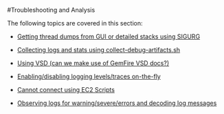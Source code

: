#Troubleshooting and Analysis

The following topics are covered in this section:

* [Getting thread dumps from GUI or detailed stacks using SIGURG](troubleshooting/thread_dumps.md)

* [Collecting logs and stats using collect-debug-artifacts.sh](troubleshooting/collocating_logs.md)

* [Using VSD (can we make use of GemFire VSD docs?)](troubleshooting/using_vsd.md)

* [Enabling/disabling logging levels/traces on-the-fly](troubleshooting/logging_levels.md)

* [Cannot connect using EC2 Scripts](troubleshooting/connect_ec2_scripts.md)

* [Observing logs for warning/severe/errors and decoding log messages](troubleshooting/observing_logs.md)

<!--

###<question> **Getting thread dumps from GUI or detailed stacks using SIGURG**</question></br>
<solution>
Text
</solution>

###<question> **Observing logs for warning/severe/errors and decoding log messages**</question></br>
<solution>
Text
</solution>

###<question> **Collocating logs and stats using collect-debug-artifacts.sh**</question></br>
<solution>
Text
</solution>

###<question> **Using VSD (can we make use of GemFire VSD docs?)**</question></br>
<solution>
Text
</solution>

###<question> **Enabling/disabling logging levels/traces on-the-fly**</question></br>
<solution>
Text
</solution>

###<question> Cannot connect using EC2 Scripts</question></br>
<solution>
Text
</solution>

###<question> **Increase memory for Spark executors**</question></br>
<solution>
While starting servers using ./sbin/snappy-start-all.sh, you can provide arguments to each serve by modifying the conf/server file. For each server please provide the heap memory using  -heap-size=Xg
So, the entries in the conf/server would be like following:

machine_name  -heap-size=Xg 

Each line in the conf/server represents conf for that server.

For more on configurations, please follow the link http://snappydatainc.github.io/snappydata/configuration/
</solution>

###<question>**Can I read orc files from snappy ?**
</question>

<solution> 
ORC is a supported format in Spark SQL.
```
create Table orcTable using orc options (path "path to orc file")
```

This would create a spark temporary table. You would need to explicitly load into a column table like - create table colTable using column options(..) as select * from orcTable ...
</solution>

###<question>**Analysing Error Messages**</question>

<question>**Error message "IllegalArgumentException: System memory" is reported.**
</question>

<solution> 
You need to specify the configuration files for Snappy components. See [configuration properties](#configuration/#configuration-files) for more infromation.

```
$ cat conf/locators
node-a -peer-discovery-port=9999 -dir=/node-a/locator1 -heap-size=1024m -locators=node-b:8888
node-b -peer-discovery-port=8888 -dir=/node-b/locator2 -heap-size=1024m -locators=node-a:9999

$ cat conf/servers
node-c -dir=/node-c/server1 -heap-size=4096m -locators=node-b:8888,node-a:9999
node-c -dir=/node-c/server2 -heap-size=4096m -locators=node-b:8888,node-a:9999

$ cat conf/leads
# This goes to the default directory 
node-l -heap-size=4096m -J-XX:MaxPermSize=512m -spark.ui.port=9090 -locators=node-b:8888,node-a:9999 -spark.executor.cores=10
```
</solution>

<question>
**Snappy shell cannot connect to server when starting snappy, and an error is reported, when executing the command to connect to the client**
</question>

<solution> 
The problem looks to be that the configuration is trying to start two locators both on same machine using same port. 

The first locator starts successfully, but the second locator fails because it is presumably on the same host/port. In this case, you probably have unintentially configured the first locator.

Subsequently, none of the servers/leads start because they are trying to connect to the second locator, but the one locator which was successful is running on localhost.

Check the conf/locators file and correct it.
</solution>


<question>
</question>
<solution> 
</solution>

-->
